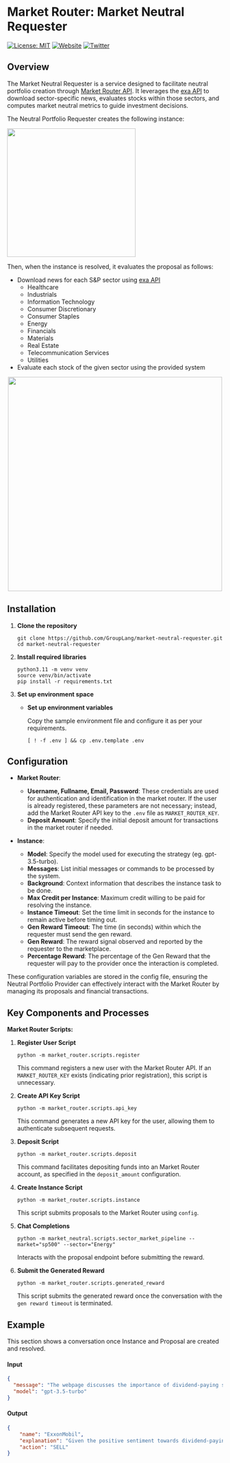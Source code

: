 # Market Router: Market Neutral Requester
[![License: MIT](https://img.shields.io/badge/License-MIT-yellow.svg)](https://opensource.org/licenses/MIT)
[![Website](https://img.shields.io/badge/Visit-marketrouter.ai-blue)](https://marketrouter.ai)
[![Twitter](https://img.shields.io/twitter/url/https/twitter.com/GroupLang.svg?style=social&label=Follow%20%40GroupLang)](https://twitter.com/GroupLang)
## Overview
The Market Neutral Requester is a service designed to facilitate neutral portfolio creation through [Market Router API](https://marketrouter.ai/). It leverages the [exa API](https://exa.ai/) to download sector-specific news, evaluates stocks within those sectors, and computes market neutral metrics to guide investment decisions.

The Neutral Portfolio Requester creates the following instance:

<p>
  <img src="https://github.com/user-attachments/assets/460d13c7-533a-47dd-bda5-535cedb22b9f" width="300">
</p>

Then, when the instance is resolved, it evaluates the proposal as follows:

- Download news for each S&P sector using [exa API](https://exa.ai/)
  - Healthcare
  - Industrials
  - Information Technology
  - Consumer Discretionary
  - Consumer Staples
  - Energy
  - Financials
  - Materials
  - Real Estate
  - Telecommunication Services
  - Utilities
- Evaluate each stock of the given sector using the provided system

<p align="center">
  <img src="https://github.com/user-attachments/assets/f09e3b94-82f9-4e41-8562-5a56840220ca" width="500">
</p>

## Installation

1. **Clone the repository**

   ```shell
   git clone https://github.com/GroupLang/market-neutral-requester.git
   cd market-neutral-requester
   ```
2. **Install required libraries**
   ```shell
   python3.11 -m venv venv
   source venv/bin/activate
   pip install -r requirements.txt
   ```
3. **Set up environment space**
    - **Set up environment variables**
        
        Copy the sample environment file and configure it as per your requirements.

        ```shell
        [ ! -f .env ] && cp .env.template .env
        ```

## Configuration

- **Market Router**:
  - **Username, Fullname, Email, Password**: These credentials are used for authentication and identification in the market router. If the user is already registered, these parameters are not necessary; instead, add the Market Router API key to the `.env` file as `MARKET_ROUTER_KEY`.
  - **Deposit Amount**: Specify the initial deposit amount for transactions in the market router if needed.
  
- **Instance**:
  - **Model**: Specify the model used for executing the strategy (eg. gpt-3.5-turbo).
  - **Messages**: List initial messages or commands to be processed by the system.
  - **Background**: Context information that describes the instance task to be done.
  - **Max Credit per Instance**: Maximum credit willing to be paid for resolving the instance.
  - **Instance Timeout**: Set the time limit in seconds for the instance to remain active before timing out.
  - **Gen Reward Timeout**: The time (in seconds) within which the requester must send the gen reward.
  - **Gen Reward**: The reward signal observed and reported by the requester to the marketplace.
  - **Percentage Reward**: The percentage of the Gen Reward that the requester will pay to the provider once the interaction is completed.

These configuration variables are stored in the config file, ensuring the Neutral Portfolio Provider can effectively interact with the Market Router by managing its proposals and financial transactions.

## Key Components and Processes

**Market Router Scripts:**
1. **Register User Script**
   ```shell
   python -m market_router.scripts.register
   ```
   This command registers a new user with the Market Router API. If an `MARKET_ROUTER_KEY` exists (indicating prior registration), this script is unnecessary.

2. **Create API Key Script**
   ```shell
   python -m market_router.scripts.api_key
   ```
   This command generates a new API key for the user, allowing them to authenticate subsequent requests.

3. **Deposit Script**
   ```shell
   python -m market_router.scripts.deposit
   ```
   This command facilitates depositing funds into an Market Router account, as specified in the `deposit_amount` configuration.

4. **Create Instance Script**
   ```shell
   python -m market_router.scripts.instance
   ```
   This script submits proposals to the Market Router using `config`.
   
6. **Chat Completions**
   ```shell
   python -m market_neutral.scripts.sector_market_pipeline --market="sp500" --sector="Energy"
   ```
   Interacts with the proposal endpoint before submitting the reward.
   
7. **Submit the Generated Reward**
   ```shell
   python -m market_router.scripts.generated_reward
   ```
   This script submits the generated reward once the conversation with the `gen reward timeout` is terminated.
   

   
## Example

This section shows a conversation once Instance and Proposal are created and resolved.

#### Input

```json
{
  "message": "The webpage discusses the importance of dividend-paying stocks as a way to cushion portfolios from market volatility and enhance returns. Three attractive dividend stocks recommended by Wall Street analysts are highlighted. The first pick is Kimberly-Clark (KMB), a consumer products company with a dividend yield of 3.5%. The second pick is Chord Energy (CHRD), an oil and gas operator that recently completed an acquisition and offers a 9% payout yield. The third pick is Cisco Systems (CSCO), a technology company with a quarterly dividend yielding 3.5%. Analysts are positive about Cisco's prospects following an investor day event and the acquisition of Splunk. Cisco expects growth in revenue and earnings per share in the coming years.",
  "model": "gpt-3.5-turbo"
}
```

#### Output

```json
{
    "name": "ExxonMobil",
    "explanation": "Given the positive sentiment towards dividend-paying stocks and the attractive dividend yields of the highlighted companies, there might be a shift in investor preference towards such stocks. ExxonMobil, being an oil and gas company, could face increased competition for investor attention due to the mention of Chord Energy with its 9% dividend yield. This could lead to potential selling pressure on ExxonMobil.",
    "action": "SELL"
}
```
